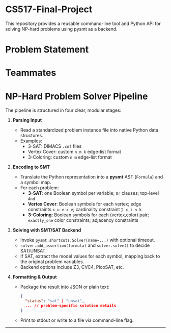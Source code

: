 # CS517-Final-Project
This repository provides a reusable command-line tool and Python API for solving NP-hard problems using pysmt as a backend.

# Problem Statement

# Teammates

# NP-Hard Problem Solver Pipeline
The pipeline is structured in four clear, modular stages:

1. **Parsing Input**
   - Read a standardized problem instance file into native Python data structures.
   - Examples:
     - 3-SAT: DIMACS `.cnf` files
     - Vertex Cover: custom `n m k` edge-list format
     - 3-Coloring: custom `n m` edge-list format

2. **Encoding to SMT**
   - Translate the Python representation into a **pysmt** AST (`Formula`) and a symbol map.
   - For each problem:
     - **3-SAT**: one Boolean symbol per variable; `Or` clauses; top-level `And`
     - **Vertex Cover**: Boolean symbols for each vertex; edge constraints `x_u ∨ x_v`; cardinality constraint `∑ x_i ≤ k`
     - **3-Coloring**: Boolean symbols for each (vertex,color) pair; `exactly_one` color constraints; adjacency constraints

3. **Solving with SMT/SAT Backend**
   - Invoke `pysmt.shortcuts.Solver(name=...)` with optional timeout.
   - `solver.add_assertion(formula)` and `solver.solve()` to decide SAT/UNSAT.
   - If SAT, extract the model values for each symbol, mapping back to the original problem variables.
   - Backend options include Z3, CVC4, PicoSAT, etc.

4. **Formatting & Output**
   - Package the result into JSON or plain text:
     ```json
     {
       "status": "sat" | "unsat",
       ... // problem-specific solution details
     }
     ```
   - Print to stdout or write to a file via command-line flag.

---


